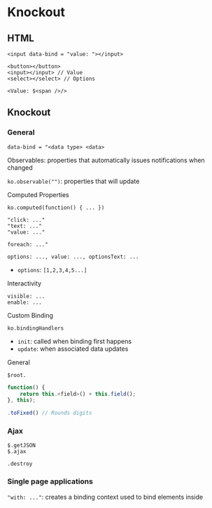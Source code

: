 # Knockout

## HTML

```markup
<input data-bind = "value: "></input>

<button></button>  
<input></input> // Value
<select></select> // Options

<Value: $<span />/>
```

## Knockout

### General

`data-bind = "<data type> <data>`

Observables: properties that automatically issues notifications when changed

`ko.observable("")`: properties that will update

Computed Properties

`ko.computed(function() { ... })`

`"click: ..."`  
`"text: ..."`  
`"value: ..."`

`foreach: ..."`

`options: ..., value: ..., optionsText: ...`

* `options`: `[1,2,3,4,5...]`

Interactivity

`visible: ...`  
`enable: ...`

Custom Binding

`ko.bindingHandlers`

* `init`: called when binding first happens
* `update`: when associated data updates

General

`$root.`

```javascript
function() {
    return this.<field>() + this.field();
}, this);

.toFixed() // Rounds digits
```

### Ajax

`$.getJSON`  
`$.ajax`

`.destroy`

### Single page applications

`"with: ..."`: creates a binding context used to bind elements inside

